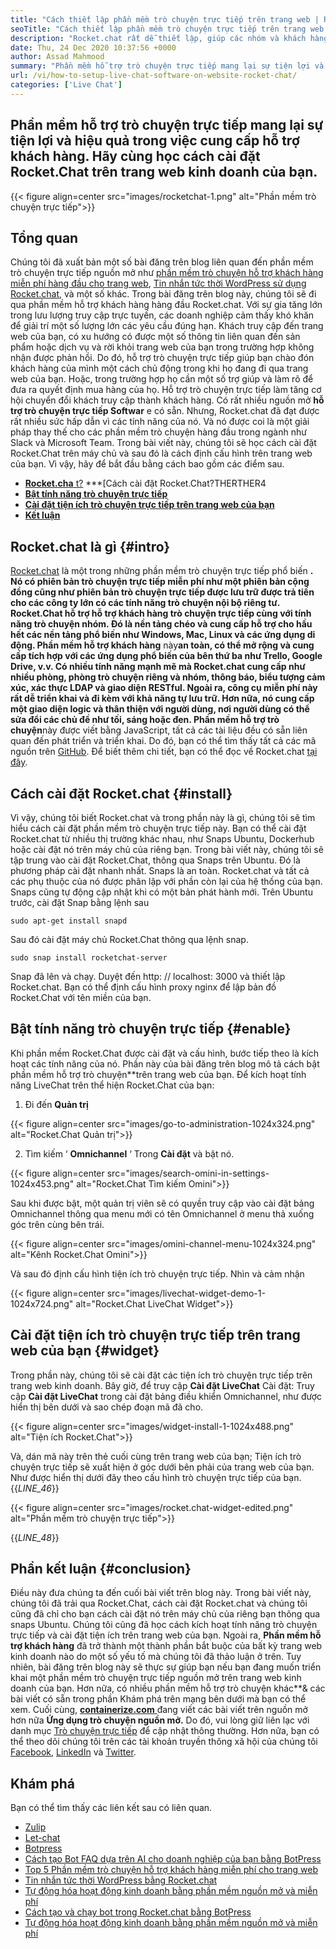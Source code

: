 ```yaml
---
title: "Cách thiết lập phần mềm trò chuyện trực tiếp trên trang web | Rocket.Chat" 
seoTitle: "Cách thiết lập phần mềm trò chuyện trực tiếp trên trang web | Rocket.Chat" 
description: "Rocket.chat rất dễ thiết lập, giúp các nhóm và khách hàng giao tiếp hiệu quả. Phần mềm trò chuyện trực tiếp này là nguồn mở, đa nền tảng và tự lưu trữ." 
date: Thu, 24 Dec 2020 10:37:56 +0000
author: Assad Mahmood
summary: "Phần mềm hỗ trợ trò chuyện trực tiếp mang lại sự tiện lợi và hiệu quả trong việc cung cấp hỗ trợ khách hàng. Hãy tìm hiểu cách cài đặt Rocket.Chat trên trang web kinh doanh của bạn." 
url: /vi/how-to-setup-live-chat-software-on-website-rocket-chat/
categories: ['Live Chat']
---
```


## Phần mềm hỗ trợ trò chuyện trực tiếp mang lại sự tiện lợi và hiệu quả trong việc cung cấp hỗ trợ khách hàng. Hãy cùng học cách cài đặt Rocket.Chat trên trang web kinh doanh của bạn.

{{< figure align=center src="images/rocketchat-1.png" alt="Phần mềm trò chuyện trực tiếp">}}


## Tổng quan
Chúng tôi đã xuất bản một số bài đăng trên blog liên quan đến phần mềm trò chuyện trực tiếp nguồn mở như [phần mềm trò chuyện hỗ trợ khách hàng miễn phí hàng đầu cho trang web][1], [Tin nhắn tức thời WordPress sử dụng Rocket.chat][2], và một số khác. Trong bài đăng trên blog này, chúng tôi sẽ đi qua phần mềm hỗ trợ khách hàng hàng đầu Rocket.chat. Với sự gia tăng lớn trong lưu lượng truy cập trực tuyến, các doanh nghiệp cảm thấy khó khăn để giải trí một số lượng lớn các yêu cầu đúng hạn. Khách truy cập đến trang web của bạn, có xu hướng có được một số thông tin liên quan đến sản phẩm hoặc dịch vụ và rời khỏi trang web của bạn trong trường hợp không nhận được phản hồi. Do đó, hỗ trợ trò chuyện trực tiếp giúp bạn chào đón khách hàng của mình một cách chủ động trong khi họ đang đi qua trang web của bạn. Hoặc, trong trường hợp họ cần một số trợ giúp và làm rõ để đưa ra quyết định mua hàng của họ.
Hỗ trợ trò chuyện trực tiếp làm tăng cơ hội chuyển đổi khách truy cập thành khách hàng. Có rất nhiều nguồn mở  **hỗ trợ trò chuyện trực tiếp Softwar**  e có sẵn. Nhưng, Rocket.chat đã đạt được rất nhiều sức hấp dẫn vì các tính năng của nó. Và nó được coi là một giải pháp thay thế cho các phần mềm trò chuyện hàng đầu trong ngành như Slack và Microsoft Team. Trong bài viết này, chúng tôi sẽ học cách cài đặt Rocket.Chat trên máy chủ và sau đó là cách định cấu hình trên trang web của bạn. Vì vậy, hãy để bắt đầu bằng cách bao gồm các điểm sau.
* [  **Rocket.cha**  t?][3]
***[Cách cài đặt Rocket.Chat?THERTHER4
*  **[Bật tính năng trò chuyện trực tiếp][5]**  
*  **[Cài đặt tiện ích trò chuyện trực tiếp trên trang web của bạn][6]**  
*  **[Kết luận][7]**  

## Rocket.chat là gì {#intro}

[Rocket.chat][8] là một trong những phần mềm trò chuyện trực tiếp phổ biến  **. Nó có phiên bản trò chuyện trực tiếp miễn phí như một phiên bản cộng đồng cũng như phiên bản trò chuyện trực tiếp được lưu trữ được trả tiền cho các công ty lớn có các tính năng trò chuyện nội bộ riêng tư. Rocket.Chat hỗ trợ hỗ trợ khách hàng trò chuyện trực tiếp cùng với tính năng trò chuyện nhóm. Đó là nền tảng chéo và cung cấp hỗ trợ cho hầu hết các nền tảng phổ biến như Windows, Mac, Linux và các ứng dụng di động. Phần mềm hỗ trợ khách hàng**  này**an toàn, có thể mở rộng và cung cấp tích hợp với các ứng dụng phổ biến của bên thứ ba như Trello, Google Drive, v.v. Có nhiều tính năng mạnh mẽ mà Rocket.chat cung cấp như nhiều phòng, phòng trò chuyện riêng và nhóm, thông báo, biểu tượng cảm xúc, xác thực LDAP và giao diện RESTful. Ngoài ra, công cụ miễn phí này rất dễ triển khai và đi kèm với khả năng tự lưu trữ. Hơn nữa, nó cung cấp một giao diện logic và thân thiện với người dùng, nơi người dùng có thể sửa đổi các chủ đề như tối, sáng hoặc đen.
Phần mềm hỗ trợ trò chuyện**này được viết bằng JavaScript, tất cả các tài liệu đều có sẵn liên quan đến phát triển và triển khai. Do đó, bạn có thể tìm thấy tất cả các mã nguồn trên [GitHub][9]. Để biết thêm chi tiết, bạn có thể đọc về Rocket.chat [tại đây][10].

## Cách cài đặt Rocket.chat {#install}

Vì vậy, chúng tôi biết Rocket.chat và trong phần này là gì, chúng tôi sẽ tìm hiểu cách cài đặt phần mềm trò chuyện trực tiếp này. Bạn có thể cài đặt Rocket.chat từ nhiều thị trường khác nhau, như Snaps Ubuntu, Dockerhub hoặc cài đặt nó trên máy chủ của riêng bạn. Trong bài viết này, chúng tôi sẽ tập trung vào cài đặt Rocket.Chat, thông qua Snaps trên Ubuntu. Đó là phương pháp cài đặt nhanh nhất.
Snaps là an toàn. Rocket.chat và tất cả các phụ thuộc của nó được phân lập với phần còn lại của hệ thống của bạn. Snaps cũng tự động cập nhật khi có một bản phát hành mới.
Trên Ubuntu trước, cài đặt Snap bằng lệnh sau
```
sudo apt-get install snapd
```
Sau đó cài đặt máy chủ Rocket.Chat thông qua lệnh snap.
```
sudo snap install rocketchat-server
```
Snap đã lên và chạy. Duyệt đến http: // localhost: 3000 và thiết lập Rocket.chat. Bạn có thể định cấu hình proxy nginx để lập bản đồ Rocket.Chat với tên miền của bạn.

## Bật tính năng trò chuyện trực tiếp {#enable}

Khi phần mềm Rocket.Chat được cài đặt và cấu hình, bước tiếp theo là kích hoạt các tính năng của nó. Phần này của bài đăng trên blog mô tả cách bật phần mềm hỗ trợ trò chuyện**trên trang web của bạn. Để kích hoạt tính năng LiveChat trên thể hiện Rocket.Chat của bạn:
1. Đi đến  **Quản trị**  

{{< figure align=center src="images/go-to-administration-1024x324.png" alt="Rocket.Chat Quản trị">}}

2. Tìm kiếm ‘  **Omnichannel** ‘ Trong **Cài đặt**  và bật nó.

{{< figure align=center src="images/search-omini-in-settings-1024x453.png" alt="Rocket.Chat Tìm kiếm Omini">}}

Sau khi được bật, một quản trị viên sẽ có quyền truy cập vào cài đặt bảng Omnichannel thông qua menu mới có tên Omnichannel ở menu thả xuống góc trên cùng bên trái.

{{< figure align=center src="images/omini-channel-menu-1024x324.png" alt="Kênh Rocket.Chat Omini">}}

Và sau đó định cấu hình tiện ích trò chuyện trực tiếp. Nhìn và cảm nhận

{{< figure align=center src="images/livechat-widget-demo-1-1024x724.png" alt="Rocket.Chat LiveChat Widget">}}


##  **Cài đặt tiện ích trò chuyện trực tiếp trên trang web của bạn**  {#widget}

Trong phần này, chúng tôi sẽ cài đặt các tiện ích trò chuyện trực tiếp trên trang web kinh doanh. Bây giờ, để truy cập  **Cài đặt LiveChat**  Cài đặt:
Truy cập  **Cài đặt LiveChat**  trong cài đặt bảng điều khiển Omnichannel, như được hiển thị bên dưới và sao chép đoạn mã đã cho.

{{< figure align=center src="images/widget-install-1-1024x488.png" alt="Tiện ích Rocket.Chat">}}

Và, dán mã này trên thẻ cuối cùng trên trang web của bạn; Tiện ích trò chuyện trực tiếp sẽ xuất hiện ở góc dưới bên phải của trang web của bạn. Như được hiển thị dưới đây theo cấu hình trò chuyện trực tiếp của bạn.
{{_LINE_46_}}

{{< figure align=center src="images/rocket.chat-widget-edited.png" alt="Phần mềm trò chuyện trực tiếp">}}

{{_LINE_48_}}

## Phần kết luận {#conclusion}

Điều này đưa chúng ta đến cuối bài viết trên blog này. Trong bài viết này, chúng tôi đã trải qua Rocket.Chat, cách cài đặt Rocket.chat và chúng tôi cũng đã chỉ cho bạn cách cài đặt nó trên máy chủ của riêng bạn thông qua snaps Ubuntu. Chúng tôi cũng đã học cách kích hoạt tính năng trò chuyện trực tiếp và cài đặt tiện ích trên trang web của bạn. Ngoài ra,  **Phần mềm hỗ trợ khách hàng**  đã trở thành một thành phần bắt buộc của bất kỳ trang web kinh doanh nào do một số yếu tố mà chúng tôi đã thảo luận ở trên. Tuy nhiên, bài đăng trên blog này sẽ thực sự giúp bạn nếu bạn đang muốn triển khai một phần mềm trò chuyện trực tiếp nguồn mở trên trang web kinh doanh của bạn. Hơn nữa, có nhiều phần mềm hỗ trợ trò chuyện khác**& các bài viết có sẵn trong phần Khám phá trên mạng bên dưới mà bạn có thể xem.
Cuối cùng, [  **containerize.com** ][11] đang viết các bài viết trên nguồn mở hơn nữa **Ứng dụng trò chuyện nguồn mở.**  Do đó, vui lòng giữ liên lạc với danh mục [Trò chuyện trực tiếp][12] để cập nhật thông thường. Hơn nữa, bạn có thể theo dõi chúng tôi trên các tài khoản truyền thông xã hội của chúng tôi [Facebook][13], [LinkedIn][14] và [Twitter][15].

## Khám phá
Bạn có thể tìm thấy các liên kết sau có liên quan.
  * [Zulip][16]
  * [Let-chat][17]
  * [Botpress][18]
  * [Cách tạo Bot FAQ dựa trên AI cho doanh nghiệp của bạn bằng BotPress][19]
  * [Top 5 Phần mềm trò chuyện hỗ trợ khách hàng miễn phí cho trang web][1]
  * [Tin nhắn tức thời WordPress bằng Rocket.chat][2]
  * [Tự động hóa hoạt động kinh doanh bằng phần mềm nguồn mở và miễn phí][20]
  * [Cách tạo và chạy bot trong Rocket.chat bằng BotPress][21]
  * [Tự động hóa hoạt động kinh doanh bằng phần mềm nguồn mở và miễn phí][20]



[1]: https://blog.containerize.com/live-chat/top-5-free-customer-support-chat-software-for-website/
[2]: https://blog.containerize.com/blogging/instantly-communicate-with-customers-using-wordpress-and-rocket-chat/
[3]: #intro
[4]: #install
[5]: #enable
[6]: #widget
[7]: #conclusion
[8]: https://products.containerize.com/live-chat/rocketchat/
[9]: https://github.com/RocketChat/Rocket.Chat
[10]: https://products.containerize.com/live-chat/rocketchat
[11]: https://www.containerize.com/
[12]: https://products.containerize.com/live-chat/
[13]: https://web.facebook.com/containerize
[14]: https://www.linkedin.com/company/containerize/
[15]: https://twitter.com/containerize_co
[16]: https://products.containerize.com/live-chat/zulip/
[17]: https://products.containerize.com/live-chat/lets-chat/
[18]: https://products.containerize.com/live-chat/botpress/
[19]: https://blog.containerize.com/live-chat/how-to-create-an-ai-based-faq-bot-for-your-business-using-botpress/
[20]: https://blog.containerize.com/blogging/automate-business-operations-using-open-source-software/
[21]: https://blog.containerize.com/live-chat/how-to-create-and-run-a-bot-in-rocket-chat-using-botpress/
